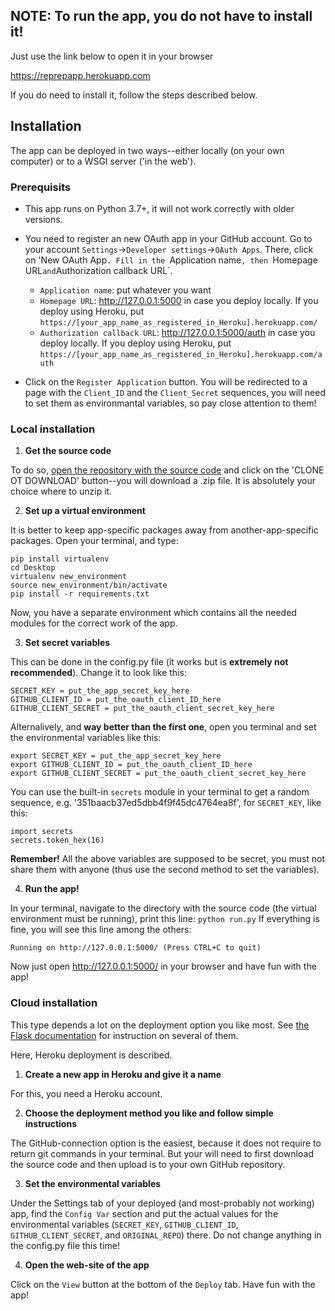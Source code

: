 ## NOTE: To run the app, you do not have to install it!
Just use the link below to open it in your browser

https://reprepapp.herokuapp.com

If you do need to install it, follow the steps described below.

## Installation
The app can be deployed in two ways--either locally (on your own computer) or to a WSGI server ('in the web').

### Prerequisits
- This app runs on Python 3.7+, it will not work correctly with older versions.
- You need to register an new OAuth app in your GitHub account. Go to your account `Settings`->`Developer settings`->`OAuth Apps`. There, click on 'New OAuth App`.
Fill in the `Application name`, then `Homepage URL` and `Authorization callback URL`.

  - `Application name`: put whatever you want
  - `Homepage URL`: http://127.0.0.1:5000 in case you deploy locally. If you deploy using Heroku, put `https://[your_app_name_as_registered_in_Heroku].herokuapp.com/`
  - `Authorization callback URL`: http://127.0.0.1:5000/auth in case you deploy locally. If you deploy using Heroku, put `https://[your_app_name_as_registered_in_Heroku].herokuapp.com/auth`
- Click on the `Register Application` button. You will be redirected to a page with the `Client_ID` and the `Client_Secret` sequences, you will need to set them as environmantal variables, so pay close attention to them!
### Local installation
1. **Get the source code**

To do so, [open the repository with the source code](https://github.com/AndriiPernatii/repository_replicator) and click on the 'CLONE OT DOWNLOAD' button--you will download a .zip file. It is absolutely your choice where to unzip it.

2. **Set up a virtual environment**

It is better to keep app-specific packages away from another-app-specific packages. Open your terminal, and type:
```
pip install virtualenv
cd Desktop
virtualenv new_environment
source new_environment/bin/activate
pip install -r requirements.txt
```
Now, you have a separate environment which contains all the needed modules for the correct work of the app.

3. **Set secret variables**

This can be done in the config.py file (it works but is **extremely not recommended**). Change it to look like this:
```
SECRET_KEY = put_the_app_secret_key_here
GITHUB_CLIENT_ID = put_the_oauth_client_ID_here
GITHUB_CLIENT_SECRET = put_the_oauth_client_secret_key_here
```
Alternalively, and **way better than the first one**, open you terminal and set the environmental variables like this:
```
export SECRET_KEY = put_the_app_secret_key_here
export GITHUB_CLIENT_ID = put_the_oauth_client_ID_here
export GITHUB_CLIENT_SECRET = put_the_oauth_client_secret_key_here
```
You can use the built-in `secrets` module in your terminal to get a random sequence, e.g. '351baacb37ed5dbb4f9f45dc4764ea8f',  for `SECRET_KEY`, like this:
```
import secrets
secrets.token_hex(16)
```
**Remember!** All the above variables are supposed to be secret, you must not share them with anyone (thus use the second method to set the variables).

4. **Run the app!**

In your terminal, navigate to the directory with the source code (the virtual environment must be running), print this line:
```python run.py```
If everything is fine, you will see this line among the others:

```Running on http://127.0.0.1:5000/ (Press CTRL+C to quit)```


Now just open http://127.0.0.1:5000/ in your browser and have fun with the app!

### Cloud installation
This type depends a lot on the deployment option you like most. See [the Flask documentation](https://flask.palletsprojects.com/en/1.1.x/deploying/) for instruction on several of them.

Here, Heroku deployment is described.
1. **Create a new app in Heroku and give it a name**

For this, you need a Heroku account.

2. **Choose the deployment method you like and follow simple instructions**

The GitHub-connection option is the easiest, because it does not require to return git commands in your terminal. But your will need to first download the source code and then upload is to your own GitHub repository.

3. **Set the environmental variables**

Under the Settings tab of your deployed (and most-probably not working) app, find the `Config Var` section and put the actual values for the environmental variables (`SECRET_KEY`, `GITHUB_CLIENT_ID`, `GITHUB_CLIENT_SECRET`, and `ORIGINAL_REPO`) there. Do not change anything in the config.py file this time!

4. **Open the web-site of the app**

Click on the `View` button at the bottom of the `Deploy` tab. Have fun with the app!





